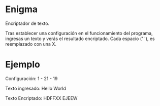 # Enigma
Encriptador de texto.

Tras establecer una configuración en el funcionamiento del programa, ingresas un texto y verás el resultado encriptado.
Cada espacio (' '), es reemplazado con una X.

# Ejemplo
Configuración: 
1 - 21 - 19

Texto ingresado: 
Hello World

Texto Encriptado:
HDFFXX EJEEW


